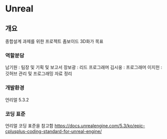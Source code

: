 # Unreal
## 개요
종합설계 과제를 위한 프로젝트
좀보이드 3D화가 목표

### 역할분담
남기원 : 팀장 및 기획 및 보고서
장보광 : 리드 프로그래머
김시웅 : 프로그래머
이지헌 : 깃허브 관리 및 프로그래밍 자료 정리

### 개발환경
언리얼 5.3.2

### 코딩 표준
언리얼 코딩 표준을 참고함
https://docs.unrealengine.com/5.3/ko/epic-cplusplus-coding-standard-for-unreal-engine/